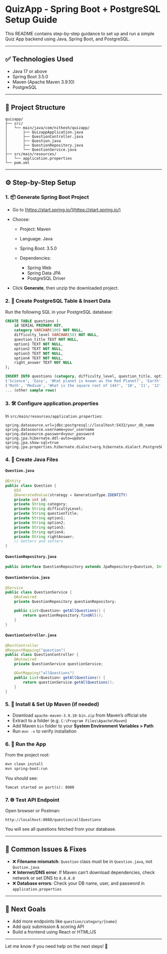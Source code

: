# QuizApp - Spring Boot + PostgreSQL Setup Guide

This README contains step-by-step guidance to set up and run a simple Quiz App backend using Java, Spring Boot, and PostgreSQL.

---

## ✅ Technologies Used

* Java 17 or above
* Spring Boot 3.5.0
* Maven (Apache Maven 3.9.10)
* PostgreSQL

---

## 📁 Project Structure

```
quizapp/
├── src/
│   └── main/java/com/nithesh/quizapp/
│       ├── QuizappApplication.java
│       ├── QuestionController.java
│       ├── Question.java
│       ├── QuestionRepository.java
│       └── QuestionService.java
├── src/main/resources/
│   └── application.properties
└── pom.xml
```

---

## ⚙️ Step-by-Step Setup

### 1. 📦 Generate Spring Boot Project

* Go to [https://start.spring.io/](https://start.spring.io/)
* Choose:

  * Project: Maven
  * Language: Java
  * Spring Boot: 3.5.0
  * Dependencies:

    * Spring Web
    * Spring Data JPA
    * PostgreSQL Driver
* Click **Generate**, then unzip the downloaded project.

### 2. 🧱 Create PostgreSQL Table & Insert Data

Run the following SQL in your PostgreSQL database:

```sql
CREATE TABLE questions (
    id SERIAL PRIMARY KEY,
    category VARCHAR(100) NOT NULL,
    difficulty_level VARCHAR(50) NOT NULL,
    question_title TEXT NOT NULL,
    option1 TEXT NOT NULL,
    option2 TEXT NOT NULL,
    option3 TEXT NOT NULL,
    option4 TEXT NOT NULL,
    right_answer TEXT NOT NULL
);

INSERT INTO questions (category, difficulty_level, question_title, option1, option2, option3, option4, right_answer) VALUES
('Science', 'Easy', 'What planet is known as the Red Planet?', 'Earth', 'Mars', 'Jupiter', 'Saturn', 'Mars'),
('Math', 'Medium', 'What is the square root of 144?', '10', '11', '12', '13', '12'),
... (other sample rows)
```

### 3. 🛠️ Configure application.properties

In `src/main/resources/application.properties`:

```properties
spring.datasource.url=jdbc:postgresql://localhost:5432/your_db_name
spring.datasource.username=your_username
spring.datasource.password=your_password
spring.jpa.hibernate.ddl-auto=update
spring.jpa.show-sql=true
spring.jpa.properties.hibernate.dialect=org.hibernate.dialect.PostgreSQLDialect
```

### 4. 🧩 Create Java Files

#### `Question.java`

```java
@Entity
public class Question {
    @Id
    @GeneratedValue(strategy = GenerationType.IDENTITY)
    private int id;
    private String category;
    private String difficultyLevel;
    private String questionTitle;
    private String option1;
    private String option2;
    private String option3;
    private String option4;
    private String rightAnswer;
    // Getters and setters
}
```

#### `QuestionRepository.java`

```java
public interface QuestionRepository extends JpaRepository<Question, Integer> {}
```

#### `QuestionService.java`

```java
@Service
public class QuestionService {
    @Autowired
    private QuestionRepository questionRepository;

    public List<Question> getAllQuestions() {
        return questionRepository.findAll();
    }
}
```

#### `QuestionController.java`

```java
@RestController
@RequestMapping("question")
public class QuestionController {
    @Autowired
    private QuestionService questionService;

    @GetMapping("allQuestions")
    public List<Question> getAllQuestions() {
        return questionService.getAllQuestions();
    }
}
```

### 5. 🔧 Install & Set Up Maven (if needed)

* Download `apache-maven-3.9.10-bin.zip` from Maven’s official site
* Extract to a folder (e.g. `C:\Program Files\Apache\Maven`)
* Add Maven `bin` folder to your **System Environment Variables > Path**
* Run `mvn -v` to verify installation

### 6. 🚀 Run the App

From the project root:

```bash
mvn clean install
mvn spring-boot:run
```

You should see:

```
Tomcat started on port(s): 8080
```

### 7. 🌐 Test API Endpoint

Open browser or Postman:

```
http://localhost:8080/question/allQuestions
```

You will see all questions fetched from your database.

---

## 📌 Common Issues & Fixes

* ❌ **Filename mismatch**: `Question` class must be in `Question.java`, not `Qustion.java`
* ❌ **Internet/DNS error**: If Maven can't download dependencies, check network or set DNS to `8.8.8.8`
* ❌ **Database errors**: Check your DB name, user, and password in `application.properties`

---

## 🏁 Next Goals

* Add more endpoints like `question/category/{name}`
* Add quiz submission & scoring API
* Build a frontend using React or HTML/JS

---

Let me know if you need help on the next steps! 🚀
